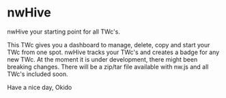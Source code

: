 # nwHive
nwHive your starting point for all TWc's.

This TWc gives you a dashboard to manage, delete, copy and start your TWc from one spot.
nwHive tracks your TWc's and creates a badge for any new TWc.
At the moment it is under development, there might been breaking changes.
There will be a zip/tar file available with nw.js and all TWc's included soon. 

Have a nice day, Okido
